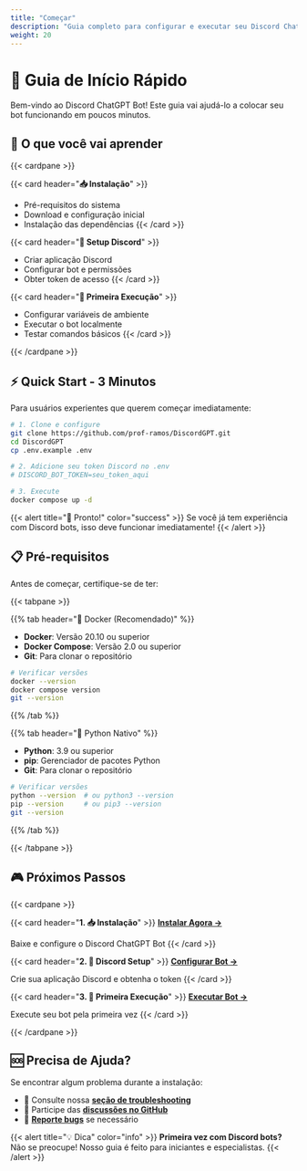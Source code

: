 ```yaml
---
title: "Começar"
description: "Guia completo para configurar e executar seu Discord ChatGPT Bot"
weight: 20
---
```


# 🚀 Guia de Início Rápido

Bem-vindo ao Discord ChatGPT Bot! Este guia vai ajudá-lo a colocar seu bot funcionando em poucos minutos.

## 🎯 O que você vai aprender

{{< cardpane >}}

{{< card header="**📥 Instalação**" >}}
- Pré-requisitos do sistema
- Download e configuração inicial
- Instalação das dependências
{{< /card >}}

{{< card header="**🤖 Setup Discord**" >}}
- Criar aplicação Discord
- Configurar bot e permissões
- Obter token de acesso
{{< /card >}}

{{< card header="**🏃 Primeira Execução**" >}}
- Configurar variáveis de ambiente
- Executar o bot localmente
- Testar comandos básicos
{{< /card >}}

{{< /cardpane >}}

## ⚡ Quick Start - 3 Minutos

Para usuários experientes que querem começar imediatamente:

```bash
# 1. Clone e configure
git clone https://github.com/prof-ramos/DiscordGPT.git
cd DiscordGPT
cp .env.example .env

# 2. Adicione seu token Discord no .env
# DISCORD_BOT_TOKEN=seu_token_aqui

# 3. Execute
docker compose up -d
```

{{< alert title="🎉 Pronto!" color="success" >}}
Se você já tem experiência com Discord bots, isso deve funcionar imediatamente!
{{< /alert >}}

## 📋 Pré-requisitos

Antes de começar, certifique-se de ter:

{{< tabpane >}}

{{% tab header="🐳 Docker (Recomendado)" %}}
- **Docker**: Versão 20.10 ou superior
- **Docker Compose**: Versão 2.0 ou superior
- **Git**: Para clonar o repositório

```bash
# Verificar versões
docker --version
docker compose version
git --version
```
{{% /tab %}}

{{% tab header="🐍 Python Nativo" %}}
- **Python**: 3.9 ou superior  
- **pip**: Gerenciador de pacotes Python
- **Git**: Para clonar o repositório

```bash
# Verificar versões
python --version  # ou python3 --version
pip --version     # ou pip3 --version
git --version
```
{{% /tab %}}

{{< /tabpane >}}

## 🎮 Próximos Passos

{{< cardpane >}}

{{< card header="**1. 📥 Instalação**" >}}
[**Instalar Agora →**](installation/)

Baixe e configure o Discord ChatGPT Bot
{{< /card >}}

{{< card header="**2. 🤖 Discord Setup**" >}}
[**Configurar Bot →**](discord-setup/)

Crie sua aplicação Discord e obtenha o token
{{< /card >}}

{{< card header="**3. 🏃 Primeira Execução**" >}}
[**Executar Bot →**](first-run/)

Execute seu bot pela primeira vez
{{< /card >}}

{{< /cardpane >}}

## 🆘 Precisa de Ajuda?

Se encontrar algum problema durante a instalação:

- 📖 Consulte nossa [**seção de troubleshooting**](troubleshooting/)
- 💬 Participe das [**discussões no GitHub**](https://github.com/prof-ramos/DiscordGPT/discussions)
- 🐛 [**Reporte bugs**](https://github.com/prof-ramos/DiscordGPT/issues) se necessário

{{< alert title="💡 Dica" color="info" >}}
**Primeira vez com Discord bots?** Não se preocupe! Nosso guia é feito para iniciantes e especialistas.
{{< /alert >}}